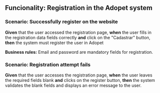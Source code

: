 <h2>Funcionality: Registration in the Adopet system</h2>

<h3>Scenario: Successfully register on the website</h3>

**Given** that the user accessed the registration page, **when** the user fills in the registration data fields correctly **and** click on the "Cadastrar" button, **then** the system must register the user in Adopet

**Business rules:** Email and password are mandatory fields for registration.

<h3>Scenario: Registration attempt fails</h3>

**Given** that the user accesses the registration page, **when** the user leaves the required fields blank **and** clicks on the register button, **then** the system validates the blank fields and displays an error message to the user.

